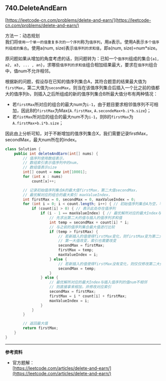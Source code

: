 **740.DeleteAndEarn**  
---
[https://leetcode-cn.com/problems/delete-and-earn/](https://leetcode-cn.com/problems/delete-and-earn/)  


方法一：动态规划  
我们将`使用一个单一的值重复多次的一个序列`称为`值序列`，用a表示。使用A表示`多个值序列组成的集合`。使用a(num, size)表示`值序列的求和值`，即a(num, size)=num*size。  

原问题如果从增加的角度考虑的话，则问题转为：已知一个`值序列`组成的集合`{a1, a2, a3, ... , an}`，求哪些`值序列的求和值`组合相加结果最大，要求在`值序列`组合中，值num不允许相邻。  

根据新的问题，假设存在已知的值序列集合A，其符合题意的结果最大值为`firstMax`，第二大值为`secondMax`，则当在该值序列集合后插入一个比之前的值都大的值序列b，则插入之后所组成的新的值序列集合B所最大值分布有两种情况：  
* 若`firstMax`所对应的组合的最大num为`i-1`，由于题目要求相邻值序列不可相加，因此B的`firstMax`为Max{`A.firstMax`, `A.secondeMax+b.i*b.size`}；
* 若`fistMax`所对应的组合的最大num不为`i-1`，则B的`firstMax`为`A.firstMax+b.i*b.size`；

因此由上分析可知，对于不断增加的值序列集合X，我们需要记录firstMax，secondMax，最大num所在的index。

```java  
class Solution {
    public int deleteAndEarn(int[] nums) {
        // 值序列使用数组表示，
        // 数组索引表示值序列中的num，
        // 数组值表示size
        int[] count = new int[10001];
        for (int x : nums)
            count[x]++;

        // 记录初始值序列集合A的最大值firstMax，第二大值secondMax，
        // 最优解对应的组合的最大索引 maxValueIndex，
        int firstMax = 0, secondMax = 0, maxValueIndex = 0;
        for (int i = 0; i < count.length; i++) { // 初始值序列集合A为空，不断插入值序列
            if (count[i] > 0) { // 表示此处存在值序列
                if (i - 1 == maxValueIndex) { // 最优解所对应的最大Index与插入值序列的值num相邻
                    // 先求出第二大的值与插入的值序列求和值
                    int temp = secondMax + count[i] * i;
                    // 与之前的值序列集合最大值进行比较
                    if (temp > firstMax) {
                        // 若新插入的值使得firstMax变化，则firstMax变为第二大值
                        // 第一大值改变，索引也需要改变
                        secondMax = firstMax;
                        firstMax = temp;
                        maxValueIndex = i;
                    } else {
                        // 若新插入的值使得firstMax没有变化，则仅仅修改第二大值
                        secondMax = temp;
                    }
                } else {
                    // 最优解所对应的最大Index与插入值序列的值num不相邻
                    // 则直接拿来相加，并修改对应索引
                    secondMax = firstMax;
                    firstMax = i * count[i] + firstMax;
                    maxValueIndex = i;
                }
            }
        }

        // 返回最大值
        return firstMax;
    }
}
```  

---


**参考资料**  

* 官方题解：  
[https://leetcode.com/articles/delete-and-earn/](https://leetcode.com/articles/delete-and-earn/)  
